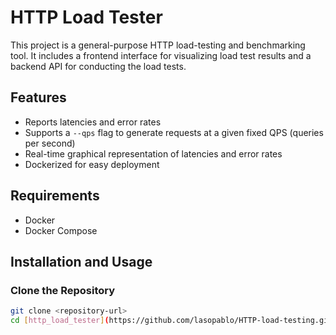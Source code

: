 # HTTP Load Tester

This project is a general-purpose HTTP load-testing and benchmarking tool. It includes a frontend interface for visualizing load test results and a backend API for conducting the load tests.

## Features

- Reports latencies and error rates
- Supports a `--qps` flag to generate requests at a given fixed QPS (queries per second)
- Real-time graphical representation of latencies and error rates
- Dockerized for easy deployment

## Requirements

- Docker
- Docker Compose

## Installation and Usage

### Clone the Repository

```sh
git clone <repository-url>
cd [http_load_tester](https://github.com/lasopablo/HTTP-load-testing.git)
```
